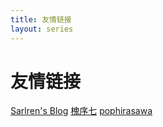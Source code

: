 ```yaml
---
title: 友情链接
layout: series
---
```


# 友情链接
[Sarlren's Blog](http://sarlren.top)
[槐序七](https://mushroom323.github.io/)
[pophirasawa](https://pophirasawa.pages.dev)

<br><br><br><br><br>
<script src="//unpkg.com/valine/dist/Valine.min.js"></script>
<div id="vcomments"></div>
<script>
    new Valine({
        el: '#vcomments',
        appId: 'pYVxUdjGaaE4WkIo9yulsMpw-gzGzoHsz',
        appKey: 'k5IXm5eqTCqoajlqYcc8F39c'
    })
</script>